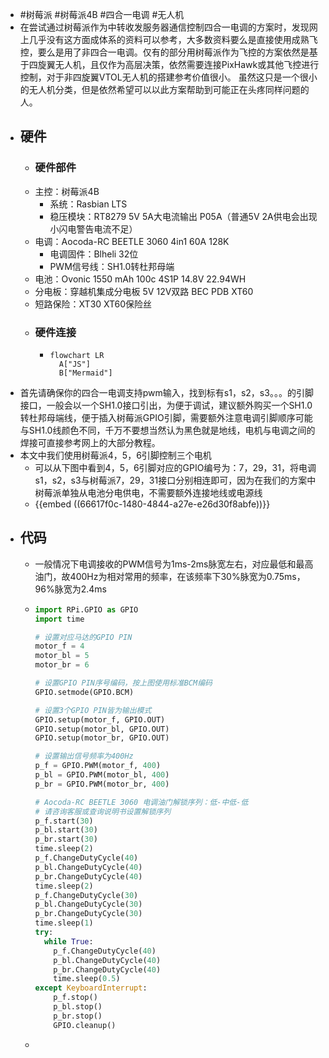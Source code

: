 - #树莓派 #树莓派4B #四合一电调 #无人机
- 在尝试通过树莓派作为中转收发服务器通信控制四合一电调的方案时，发现网上几乎没有这方面成体系的资料可以参考，大多数资料要么是直接使用成熟飞控，要么是用了非四合一电调。仅有的部分用树莓派作为飞控的方案依然是基于四旋翼无人机，且仅作为高层决策，依然需要连接PixHawk或其他飞控进行控制，对于非四旋翼VTOL无人机的搭建参考价值很小。
  虽然这只是一个很小的无人机分类，但是依然希望可以以此方案帮助到可能正在头疼同样问题的人。
- ## 硬件
	- ### 硬件部件
	- 主控：树莓派4B
		- 系统：Rasbian LTS
		- 稳压模块：RT8279 5V 5A大电流输出 P05A（普通5V 2A供电会出现小闪电警告电流不足）
	- 电调：Aocoda-RC BEETLE 3060 4in1 60A 128K
		- 电调固件：Blheli 32位
		- PWM信号线：SH1.0转杜邦母端
	- 电池：Ovonic 1550 mAh 100c 4S1P 14.8V 22.94WH
	- 分电板：穿越机集成分电板 5V 12V双路 BEC PDB XT60
	- 短路保险：XT30 XT60保险丝
	- ### 硬件连接
		- ```mermaid
		  flowchart LR
		    A["JS"]
		    B["Mermaid"]
		  ```
- 首先请确保你的四合一电调支持pwm输入，找到标有s1，s2，s3。。。的引脚接口，一般会以一个SH1.0接口引出，为便于调试，建议额外购买一个SH1.0转杜邦母端线，便于插入树莓派GPIO引脚，需要额外注意电调引脚顺序可能与SH1.0线颜色不同，千万不要想当然认为黑色就是地线，电机与电调之间的焊接可直接参考网上的大部分教程。
- 本文中我们使用树莓派4，5，6引脚控制三个电机
	- 可以从下图中看到4，5，6引脚对应的GPIO编号为：7，29，31，将电调s1，s2，s3与树莓派7，29，31接口分别相连即可，因为在我们的方案中树莓派单独从电池分电供电，不需要额外连接地线或电源线
	- {{embed ((66617f0c-1480-4844-a27e-e26d30f8abfe))}}
- ## 代码
	- 一般情况下电调接收的PWM信号为1ms-2ms脉宽左右，对应最低和最高油门，故400Hz为相对常用的频率，在该频率下30%脉宽为0.75ms，96%脉宽为2.4ms
	- ```python
	  import RPi.GPIO as GPIO
	  import time
	  
	  # 设置对应马达的GPIO PIN
	  motor_f = 4
	  motor_bl = 5
	  motor_br = 6
	  
	  # 设置GPIO PIN序号编码，按上图使用标准BCM编码
	  GPIO.setmode(GPIO.BCM)
	  
	  # 设置3个GPIO PIN皆为输出模式
	  GPIO.setup(motor_f, GPIO.OUT)
	  GPIO.setup(motor_bl, GPIO.OUT)
	  GPIO.setup(motor_br, GPIO.OUT)
	  
	  # 设置输出信号频率为400Hz
	  p_f = GPIO.PWM(motor_f, 400)
	  p_bl = GPIO.PWM(motor_bl, 400)
	  p_br = GPIO.PWM(motor_br, 400)
	  
	  # Aocoda-RC BEETLE 3060 电调油门解锁序列：低-中低-低
	  # 请咨询客服或查询说明书设置解锁序列
	  p_f.start(30)
	  p_bl.start(30)
	  p_br.start(30)
	  time.sleep(2)
	  p_f.ChangeDutyCycle(40)
	  p_bl.ChangeDutyCycle(40)
	  p_br.ChangeDutyCycle(40)
	  time.sleep(2)
	  p_f.ChangeDutyCycle(30)
	  p_bl.ChangeDutyCycle(30)
	  p_br.ChangeDutyCycle(30)
	  time.sleep(1)
	  try:
	    while True:
	      p_f.ChangeDutyCycle(40)
	      p_bl.ChangeDutyCycle(40)
	      p_br.ChangeDutyCycle(40)
	      time.sleep(0.5)
	  except KeyboardInterrupt:
	      p_f.stop()
	      p_bl.stop()
	      p_br.stop()
	      GPIO.cleanup()
	  ```
	-